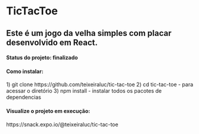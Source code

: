 # TicTacToe

## Este é um jogo da velha simples com placar desenvolvido em React.

<h4>Status do projeto: finalizado</h4>

<h4>Como instalar:</h4>
1) git clone https://github.com/teixeiraluc/tic-tac-toe
2) cd tic-tac-toe - para acessar o diretório
3) npm install - instalar todos os pacotes de dependencias

<h4>Visualize o projeto em execução:</h4>
https://snack.expo.io/@teixeiraluc/tic-tac-toe